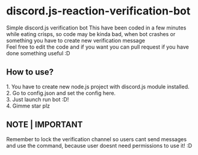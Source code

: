 # discord.js-reaction-verification-bot
Simple discord.js verification bot
This have been coded in a few minutes while eating crisps, so code may be kinda bad, when bot crashes or something you have to create new verification message <br>
Feel free to edit the code and if you want you can pull request if you have done something useful :D <br>

<h2>How to use?</h2>
1. You have to create new node.js project with discord.js module installed. <br>
2. Go to config.json and set the config here. <br>
3. Just launch run bot :D! <br>
4. Gimme star plz <br>

<h2>NOTE | IMPORTANT</h2>
Remember to lock the verification channel so users cant send messages and use the command, because user doesnt need permissions to use it! :D
